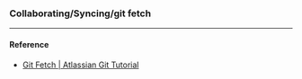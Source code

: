### Collaborating/Syncing/git fetch



----
#### Reference
- [Git Fetch | Atlassian Git Tutorial](https://www.atlassian.com/git/tutorials/syncing/git-fetch)